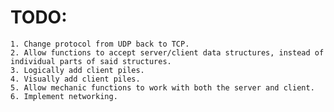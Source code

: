 # TODO:
    1. Change protocol from UDP back to TCP.
    2. Allow functions to accept server/client data structures, instead of individual parts of said structures.
    3. Logically add client piles.
    4. Visually add client piles.
    5. Allow mechanic functions to work with both the server and client.
    6. Implement networking.
